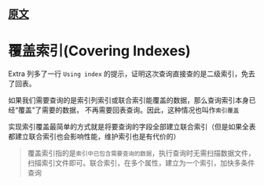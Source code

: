 
## [原文](https://blog.csdn.net/u010425776/article/details/60968248)


# 覆盖索引(Covering Indexes)

Extra 列多了一行 `Using index` 的提示，证明这次查询直接查的是二级索引，免去了回表。

如果我们需要查询的是索引列索引或联合索引能覆盖的数据，那么查询索引本身已经“覆盖”了需要的数据，
不再需要回表查询。因此，这种情况也叫作`索引覆盖`

实现索引覆盖最简单的方式就是将要查询的字段全部建立联合索引（但是如果全表都建立联合索引也会影响性能，维护索引也是有代价的）


> 覆盖索引指的是`索引中已包含需要查询的数据`，执行查询时无需扫描数据文件，
扫描索引文件即可。联合索引，在多个属性，建立为一个索引，加快多条件查询
